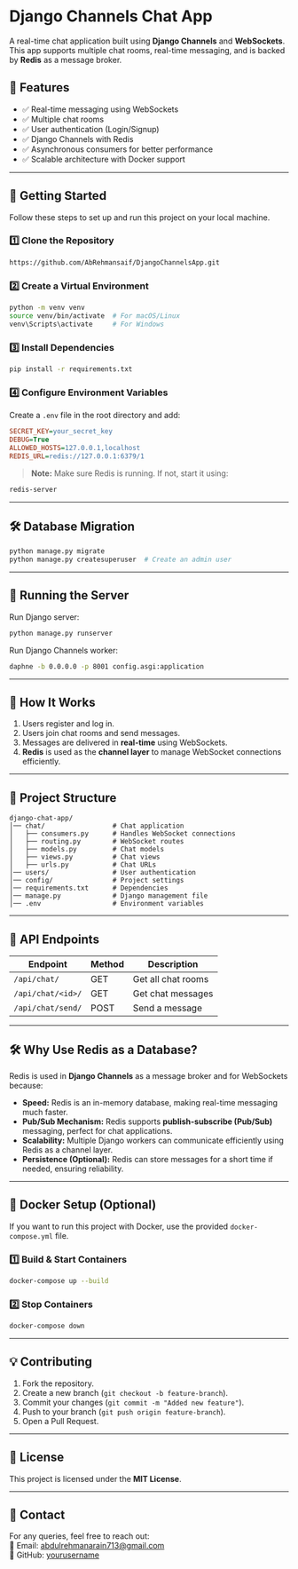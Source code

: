 # Django Channels Chat App

A real-time chat application built using **Django Channels** and **WebSockets**. This app supports multiple chat rooms, real-time messaging, and is backed by **Redis** as a message broker.

## 📌 Features
- ✅ Real-time messaging using WebSockets
- ✅ Multiple chat rooms
- ✅ User authentication (Login/Signup)
- ✅ Django Channels with Redis
- ✅ Asynchronous consumers for better performance
- ✅ Scalable architecture with Docker support

---

## 🚀 Getting Started

Follow these steps to set up and run this project on your local machine.

### **1️⃣ Clone the Repository**
```bash
https://github.com/AbRehmansaif/DjangoChannelsApp.git
```

### **2️⃣ Create a Virtual Environment**
```bash
python -m venv venv
source venv/bin/activate  # For macOS/Linux
venv\Scripts\activate     # For Windows
```

### **3️⃣ Install Dependencies**
```bash
pip install -r requirements.txt
```

### **4️⃣ Configure Environment Variables**
Create a `.env` file in the root directory and add:

```ini
SECRET_KEY=your_secret_key
DEBUG=True
ALLOWED_HOSTS=127.0.0.1,localhost
REDIS_URL=redis://127.0.0.1:6379/1
```

> **Note:** Make sure Redis is running. If not, start it using:
```bash
redis-server
```

---

## 🛠️ **Database Migration**
```bash
python manage.py migrate
python manage.py createsuperuser  # Create an admin user
```

---

## 🔌 **Running the Server**
Run Django server:
```bash
python manage.py runserver
```

Run Django Channels worker:
```bash
daphne -b 0.0.0.0 -p 8001 config.asgi:application
```

---

## 📡 **How It Works**
1. Users register and log in.
2. Users join chat rooms and send messages.
3. Messages are delivered in **real-time** using WebSockets.
4. **Redis** is used as the **channel layer** to manage WebSocket connections efficiently.

---

## 📂 **Project Structure**
```
django-chat-app/
│── chat/                 # Chat application
│   ├── consumers.py      # Handles WebSocket connections
│   ├── routing.py        # WebSocket routes
│   ├── models.py         # Chat models
│   ├── views.py          # Chat views
│   ├── urls.py           # Chat URLs
│── users/                # User authentication
│── config/               # Project settings
│── requirements.txt      # Dependencies
│── manage.py             # Django management file
│── .env                  # Environment variables
```

---

## 📌 **API Endpoints**
| Endpoint           | Method | Description           |
|--------------------|--------|-----------------------|
| `/api/chat/`      | GET    | Get all chat rooms   |
| `/api/chat/<id>/` | GET    | Get chat messages    |
| `/api/chat/send/` | POST   | Send a message       |

---

## 🛠️ **Why Use Redis as a Database?**
Redis is used in **Django Channels** as a message broker and for WebSockets because:
- **Speed:** Redis is an in-memory database, making real-time messaging much faster.
- **Pub/Sub Mechanism:** Redis supports **publish-subscribe (Pub/Sub)** messaging, perfect for chat applications.
- **Scalability:** Multiple Django workers can communicate efficiently using Redis as a channel layer.
- **Persistence (Optional):** Redis can store messages for a short time if needed, ensuring reliability.

---

## 🐳 **Docker Setup (Optional)**

If you want to run this project with Docker, use the provided `docker-compose.yml` file.

### **1️⃣ Build & Start Containers**
```bash
docker-compose up --build
```

### **2️⃣ Stop Containers**
```bash
docker-compose down
```

---

## 💡 **Contributing**
1. Fork the repository.
2. Create a new branch (`git checkout -b feature-branch`).
3. Commit your changes (`git commit -m "Added new feature"`).
4. Push to your branch (`git push origin feature-branch`).
5. Open a Pull Request.

---

## 🎯 **License**
This project is licensed under the **MIT License**.

---

## 💬 **Contact**
For any queries, feel free to reach out:  
📧 Email: abdulrehmanarain713@gmail.com  
🔗 GitHub: [yourusername](https://github.com/yourusername)

